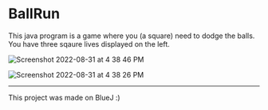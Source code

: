# BallRun
This java program is a game where you (a square) need to dodge the balls. You have three sqaure lives displayed on the left.

![Screenshot 2022-08-31 at 4 38 46 PM](https://user-images.githubusercontent.com/71538893/187665255-05533d2a-0d64-4e1e-8a77-767b42cd90e9.png)

![Screenshot 2022-08-31 at 4 38 26 PM](https://user-images.githubusercontent.com/71538893/187665290-42ac6cbd-cd5c-4f94-a8c1-595cf1dcb0c9.png)

---
This project was made on BlueJ :) 
